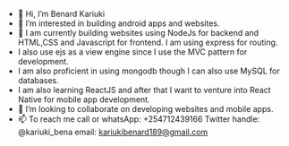 - 👋 Hi, I’m Benard Kariuki
- 👀 I’m interested in building android apps and websites.
- 🌱 I am currently building websites using NodeJs for backend and HTML,CSS and Javascript for frontend. I am using express for routing.
- I also use ejs as a view engine since I use the MVC pattern for development.
- I am also proficient in using mongodb though I can also use MySQL for databases.
- I am also learning ReactJS and after that I want to venture into React Native for mobile app development.
- 💞️ I’m looking to collaborate on developing websites and mobile apps. 
- 📫 To reach me call or whatsApp: +254712439166  Twitter handle: @kariuki_bena  email: kariukibenard189@gmail.com

<!---
Kariqs/Kariqs is a ✨ special ✨ repository because its `README.md` (this file) appears on your GitHub profile.
You can click the Preview link to take a look at your changes.
--->
